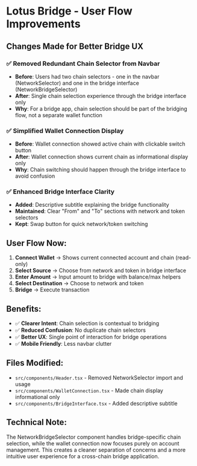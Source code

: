 # Lotus Bridge - User Flow Improvements

## Changes Made for Better Bridge UX

### ✅ Removed Redundant Chain Selector from Navbar
- **Before**: Users had two chain selectors - one in the navbar (NetworkSelector) and one in the bridge interface (NetworkBridgeSelector)
- **After**: Single chain selection experience through the bridge interface only
- **Why**: For a bridge app, chain selection should be part of the bridging flow, not a separate wallet function

### ✅ Simplified Wallet Connection Display
- **Before**: Wallet connection showed active chain with clickable switch button
- **After**: Wallet connection shows current chain as informational display only
- **Why**: Chain switching should happen through the bridge interface to avoid confusion

### ✅ Enhanced Bridge Interface Clarity
- **Added**: Descriptive subtitle explaining the bridge functionality
- **Maintained**: Clear "From" and "To" sections with network and token selectors
- **Kept**: Swap button for quick network/token switching

## User Flow Now:

1. **Connect Wallet** → Shows current connected account and chain (read-only)
2. **Select Source** → Choose from network and token in bridge interface
3. **Enter Amount** → Input amount to bridge with balance/max helpers
4. **Select Destination** → Choose to network and token
5. **Bridge** → Execute transaction

## Benefits:

- ✅ **Clearer Intent**: Chain selection is contextual to bridging
- ✅ **Reduced Confusion**: No duplicate chain selectors
- ✅ **Better UX**: Single point of interaction for bridge operations
- ✅ **Mobile Friendly**: Less navbar clutter

## Files Modified:

- `src/components/Header.tsx` - Removed NetworkSelector import and usage
- `src/components/WalletConnection.tsx` - Made chain display informational only
- `src/components/BridgeInterface.tsx` - Added descriptive subtitle

## Technical Note:

The NetworkBridgeSelector component handles bridge-specific chain selection, while the wallet connection now focuses purely on account management. This creates a cleaner separation of concerns and a more intuitive user experience for a cross-chain bridge application.
